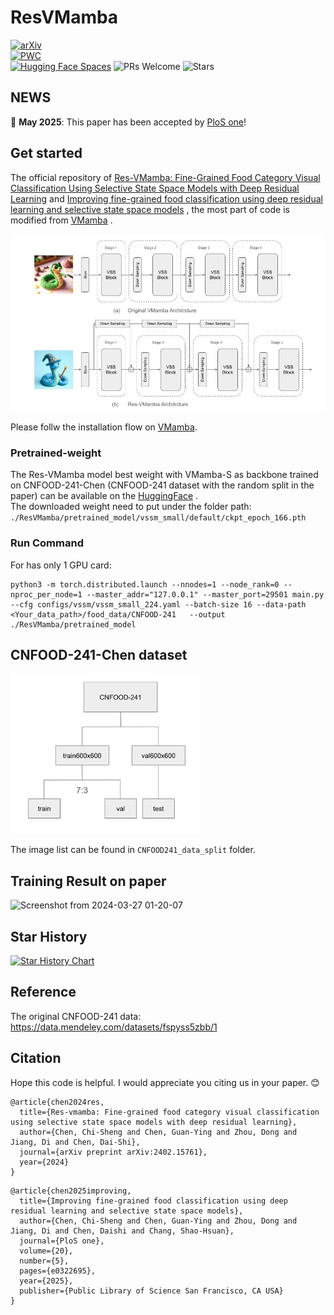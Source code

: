 # ResVMamba
[![arXiv](https://img.shields.io/badge/arXiv-2402.15761-b31b1b.svg?style=flat-square)](https://arxiv.org/abs/2402.15761)  
[![PWC](https://img.shields.io/endpoint.svg?url=https://paperswithcode.com/badge/res-vmamba-fine-grained-food-category-visual/fine-grained-image-recognition-on-cnfood-241)](https://paperswithcode.com/sota/fine-grained-image-recognition-on-cnfood-241?p=res-vmamba-fine-grained-food-category-visual)  
[![Hugging Face Spaces](https://img.shields.io/badge/%F0%9F%A4%97%20Hugging%20Face-Spaces-blue)]([https://huggingface.co/ms57rd/Res-VMamba]) ![PRs Welcome](https://img.shields.io/badge/PRs-Welcome-green) ![Stars](https://img.shields.io/github/stars/ChiShengChen/ResVMamba)

## NEWS
🚩 **May 2025**: This paper has been accepted by [PloS one](https://journals.plos.org/plosone/article?id=10.1371%2Fjournal.pone.0322695)!  


## Get started
The official repository of [Res-VMamba: Fine-Grained Food Category Visual Classification Using Selective State Space Models with Deep Residual Learning](https://arxiv.org/abs/2402.15761) and [Improving fine-grained food classification using deep residual learning and selective state space models](https://journals.plos.org/plosone/article?id=10.1371%2Fjournal.pone.0322695) , the most part of code is modified from [VMamba](https://github.com/MzeroMiko/VMamba) .  

 <img src="https://github.com/ChiShengChen/ResVMamba/blob/main/imgs/cnfood-241-report-new.jpg?raw=true"> 





Please follw the installation flow on [VMamba](https://github.com/MzeroMiko/VMamba).

### Pretrained-weight
The Res-VMamba model best weight with VMamba-S as backbone trained on CNFOOD-241-Chen (CNFOOD-241 dataset with the random split in the paper) can be available on the [HuggingFace](https://huggingface.co/ms57rd/Res-VMamba/tree/main) .  
The downloaded weight need to put under the folder path:   
`./ResVMamba/pretrained_model/vssm_small/default/ckpt_epoch_166.pth`  

### Run Command
For has only 1 GPU card:  
```
python3 -m torch.distributed.launch --nnodes=1 --node_rank=0 --nproc_per_node=1 --master_addr="127.0.0.1" --master_port=29501 main.py --cfg configs/vssm/vssm_small_224.yaml --batch-size 16 --data-path <Your_data_path>/food_data/CNFOOD-241   --output ./ResVMamba/pretrained_model
```

## CNFOOD-241-Chen dataset
<img src="https://github.com/ChiShengChen/ResVMamba/blob/main/imgs/dataset_split.png?raw=true"  height="256">  

The image list can be found in `CNFOOD241_data_split` folder.

## Training Result on paper
![Screenshot from 2024-03-27 01-20-07](https://github.com/ChiShengChen/ResVMamba/assets/22126443/653d4086-b227-4bbe-953d-72f1a928edc3)


## Star History

[![Star History Chart](https://api.star-history.com/svg?repos=ChiShengChen/ResVMamba&type=Date)](https://star-history.com/#ChiShengChen/ResVMamba&Date)  

## Reference
The original CNFOOD-241 data: https://data.mendeley.com/datasets/fspyss5zbb/1  

## Citation
Hope this code is helpful. I would appreciate you citing us in your paper. 😊
```
@article{chen2024res,
  title={Res-vmamba: Fine-grained food category visual classification using selective state space models with deep residual learning},
  author={Chen, Chi-Sheng and Chen, Guan-Ying and Zhou, Dong and Jiang, Di and Chen, Dai-Shi},
  journal={arXiv preprint arXiv:2402.15761},
  year={2024}
}

```

```
@article{chen2025improving,
  title={Improving fine-grained food classification using deep residual learning and selective state space models},
  author={Chen, Chi-Sheng and Chen, Guan-Ying and Zhou, Dong and Jiang, Di and Chen, Daishi and Chang, Shao-Hsuan},
  journal={PloS one},
  volume={20},
  number={5},
  pages={e0322695},
  year={2025},
  publisher={Public Library of Science San Francisco, CA USA}
}
```
